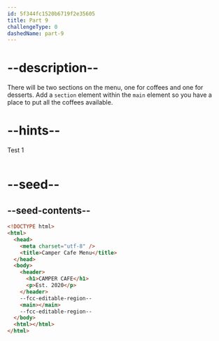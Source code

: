 ```yaml
---
id: 5f344fc1520b6719f2e35605
title: Part 9
challengeType: 0
dashedName: part-9
---
```


# --description--

There will be two sections on the menu, one for coffees and one for desserts. Add a `section` element within the `main` element so you have a place to put all the coffees available.

# --hints--

Test 1

```js

```

# --seed--

## --seed-contents--

```html
<!DOCTYPE html>
<html>
  <head>
    <meta charset="utf-8" />
    <title>Camper Cafe Menu</title>
  </head>
  <body>
    <header>
      <h1>CAMPER CAFE</h1>
      <p>Est. 2020</p>
    </header>
    --fcc-editable-region--
    <main></main>
    --fcc-editable-region--
  </body>
  <html></html>
</html>
```
